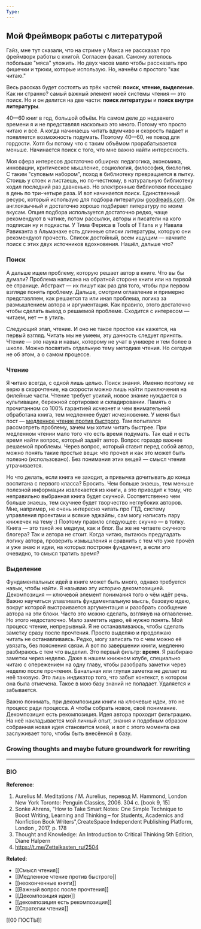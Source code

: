 ```yaml
---
Type:
---
```

## Мой Фреймворк работы с литературой
Гайз, мне тут сказали, что на стриме у Макса не рассказал про фреймворк работы с книгой. Согласен факап. Самому хотелось побольше "мяса" уложить. Но двух часов мало чтобы рассказать про фишечки и трюки, которые использую. Но, начнём с простого "как читаю."  
  
Весь рассказ будет состоять из трёх частей: **поиск, чтение, выделение**. Как ни странно? самый важный элемент моей системы чтения — это поиск. Но и он делится на две части: **поиск литературы** и **поиск внутри литературы**.  
  
40—60 книг в год, большой объём. На самом деле до недавнего времени я и не представлял насколько это много. Потому что просто читаю и всё. А когда начинаешь читать вдумчиво и скорость падает и появляется возможность подумать. Поэтому 40—60, не повод для гордости. Хотя бы потому что с таким объёмом прорабатывается меньше. Начинается поиск с того, что мне важно найти интересность.  
  
Моя сфера интересов достаточно обширна: педагогика, экономика, инновации, критическое мышление, социология, философия, биология. С таким "суповым набором", поход в библиотеку превращается в пытку. Стоишь у стоек и листаешь, но по-честному, в натуральную библиотеку ходил последний раз давненько. Но электронные библиотеки посещаю в день по три-четыре раза. И вот начинается поиск. Единственный ресурс, который использую для подбора литературы [goodreads.com](http://www.goodreads.com). Он англоязычный и достаточно хорошо подбирает литературу по моим вкусам. Опция подбора используется достаточно редко, чаще рекомендуют в чатике, потом рассылки, авторы и писатели на кого подписан ну и подкасты. У Тима Фериса в Tools of Titans и у Навала Равиканта в Альманахе есть длинные списки литературы, которую они рекомендуют прочесть. Список достойный, всем ищущим — начните поиск с этих двух источников вдохновения. Нашёл, дальше что?  
  
### Поиск
А дальше ищем проблему, которую решает автор в книге. Что вы бы думали? Проблема написана на обратной стороне книги или на первой ее странице. Абстракт — их пишут как раз для того, чтобы при первом взгляде понять проблему. Дальше, смотрим оглавление и примерно представляем, как решается та или иная проблема, логика за размышлением автора и аргументация. Как правило, этого достаточно чтобы сделать вывод о решаемой проблеме. Сходится с интересом — читаем, нет — в утиль.  
  
Следующий этап, чтение. И оно не такое простое как кажется, на первый взгляд. Читать мы не умеем, эту данность следует принять. Чтение — это наука и навык, которому не учат в универе и тем более в школе. Можно посвятить отдельную тему методике чтения. Но сегодня не об этом, а о самом процессе.   

### Чтение
Я читаю всегда, с одной лишь целью. Поиск знания. Именно поэтому не верю в скорочтение, на скорости можно лишь найти приключения на филейные части. Чтение требует усилий, новое знание нуждается в культивации, бережной сортировке и складировании. Память о прочитанном со 100% гарантией исчезнет и чем внимательней обработана книга, тем медленнее будет исчезновение. У меня был пост — [медленное чтение против быстрого](http://www.rustamagamaliev.ru/2021/06/09/медленное-чтение-против-быстрого/). Там попытался рассмотреть проблему, зачем мы хотим читать быстрее. При медленном чтении мало того что есть время подумать. Так ещё и есть время найти вопрос, который задаёт автор. Вопрос гораздо важнее решаемой проблемы. Через вопрос, который ставит перед собой автор, можно понять такие простые вещи: что прочел и как это может быть полезно (использовано). Без понимания этих вещей — смысл чтения утрачивается.   
  
Но что делать, если книга не заходит, а привычка дочитывать до конца воспитана с первого класса? Бросить. Чем больше знаешь, тем меньше полезной информации извлекается из книги, а это приводит к тому, что неправильно выбранная книга будет скучной. Соответственно чем больше знаешь, тем скучнее будет творчество неглубоких авторов. Мне, например, не очень интересно читать про ГТД, систему управления проектами и всякие эджайлы, сам могу написать пару книжечек на тему :) Поэтому правило следующее: скучно — в топку. Книга — это такой же медиум, как и блог. Вы же не читаете скучного блогера? Так и автора не стоит. Когда читаю, пытаюсь предугадать логику автора, проверить измышления и сравнить с тем что уже прочёл и уже знаю и идеи, на которых построен фундамент, а если это очевидно, то смысл тратить время?  

### Выделение
Фундаментальных идей в книге может быть много, однако требуется навык, чтобы найти. Я называю эту историю декомпозицией. Декомпозиция — ключевой элемент понимания того о чём идёт речь. Важно научиться улавливать фундаментальную мысль, базовую идею, вокруг которой выстраивается аргументация и разобрать сообщение автора на эти блоки. Часто это можно сделать, взглянув на оглавление. Но этого недостаточно. Мало заметить идею, её нужно понять. Мой процесс чтение, непрерывный. Я не останавливаюсь, чтобы сделать заметку сразу после прочтения. Просто выделяю и продолжаю читать не останавливаясь. Редко, могу записать то с чем можно её увязать, без пояснения связи. А вот по завершении книги, медленно разбираюсь с тем что выделил. Это первый фильтр: **время**. Я разбираю заметки через неделю. Даже в нашем книжном клубе, специально читаю с опережением на одну главу, чтобы разобрать заметки через неделю после прочтения. Банальная или глупая заметка не делает из неё таковую. Это лишь индикатор того, что забыт контекст, в котором она была отмечена. Такое в мою базу знаний не попадает. Удаляется и забывается.  
  
Важно понимать, при декомпозиции книги на ключевые идеи, это не процесс ради процесса. А чтобы собрать новое, своё понимание. Декомпозиция есть рекомпозиция. Идея автора проходит фильтрацию. На неё накладывается мой личный опыт, знания и подобным образом собранная новая идея становится моей, и вот с этого момента она заслуживает того, чтобы быть внесённой в базу.

### Growing thoughts and maybe future groundwork for rewriting


---
### BIO

**Reference**: 
1. Aurelius M. Meditations / M. Aurelius, перевод M. Hammond, London New York Toronto: Penguin Classics, 2006. 304 c. [book 9, 15]
2. Sonke Ahrens, "How to Take Smart Notes: One Simple Technique to Boost Writing, Learning and Thinking – for Students, Academics and Nonfiction Book Writers",CreateSpace Independent Publishing Platform, London , 2017, p. 178
3. Thought and Knowledge: An Introduction to Critical Thinking 5th Edition, Diane Halpern
4. https://t.me/Zettelkasten_ru/2504

**Related**:
- [[Смысл чтения]]
- [[Медленное чтение против быстрого]]
- [[неоконченные книги]]
- [[Важный вопрос после прочтения]]
- [[Декомпозиция идеи]]
- [[декомпозиция есть рекомпозиция]]
- [[Стратегии чтения]]

[[00 ПОСТЫ]]